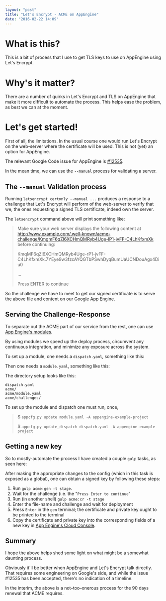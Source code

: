 ```yaml
---
layout: "post"
title: "Let's Encrypt - ACME on AppEngine"
date: "2016-02-22 14:09"
---
```


# What is this?

This is a bit of process that I use to get TLS keys to use on AppEngine
using Let's Encrypt.

# Why's it matter?

There are a number of quirks in Let's Encrypt and TLS on AppEngine that
make it more difficult to automate the process.  This helps ease the problem,
as best we can at the moment.


# Let's get started!

First of all, the limitations.  In the usual course one would run Let's Encrypt
on the web-server where the certificate will be used.  This is not (yet)
an option for AppEngine.

The relevant Google Code issue for AppEngine is [#12535](https://code.google.com/p/googleappengine/issues/detail?id=12535).

In the mean time, we can use the `--manual` process for validating a server.

## The `--manual` Validation process

Running `letsencrypt certonly --manual ...` produces a response to a challenge
that Let's Encrypt will perform of the web-server to verify that we, the
ones requesting a signed TLS certificate, indeed own the server.

The `letsencrypt` command above will print something like:

> Make sure your web server displays the following content at
http://www.example.com/.well-known/acme-challenge/KmgmF6qZl6XCHmQMRyb4Uge-lP1-jvFF-C4LhKfxmXk before continuing:
>
> KmqMF6qZl6XCHmQMRyb4Uge-rP1-jvFF-C4LhKfxmXk.7YEye9w3fzcAYQGTbPSwhDyqBumUaUCNDouAgx4Diu0
>
> ...
>
> Press ENTER to continue

So the challenge we have to meet to get our signed certificate is to serve the
above file and content on our Google App Engine.

## Serving the Challenge-Response

To separate out the ACME part of our service from the rest, one can use
[App Engine's modules](https://cloud.google.com/appengine/docs/python/modules/).

By using modules we speed up the deploy process, circumvent any continuous
integration, and minimize any exposure across the system.

To set up a module, one needs a `dispatch.yaml`, something like this:

<script src="https://gist.github.com/brianmhunt/7c647dce3e43d886f1d2.js?file=dispatch.yaml"></script>

Then one needs a `module.yaml`, something like this:

<script src="https://gist.github.com/brianmhunt/7c647dce3e43d886f1d2.js?file=module.yaml"></script>

The directory setup looks like this:

    dispatch.yaml
    acme/
    acme/module.yaml
    acme/challenges/


To set up the module and dispatch one must run, once,

> $ `appcfg.py update module.yaml -A appengine-example-project`
>
> $ `appcfg.py update_dispatch dispatch.yaml -A appengine-example-project`


## Getting a new key

So to mostly-automate the process I have created a couple `gulp` tasks, as
seen here:

<script src="https://gist.github.com/brianmhunt/7c647dce3e43d886f1d2.js?file=acme.js"></script>

After making the appropriate changes to the config (which in this task is
exposed as a global), one can obtain a signed key by following these steps:

1. Run `gulp acme:gen -t stage`.
2. Wait for the challenge (i.e. the "`Press Enter to continue`"
3. Run (in another shell) `gulp acme:cr -t stage`
4. Enter the file-name and challenge and wait for deployment
5. Press `Enter` in the `gen` terminal; the certificate and private key ought to be printed to the terminal
7. Copy the certificate and private key into the corresponding fields of a new key in [App Engine's Cloud Console](https://console.cloud.google.com/appengine/settings/certificates).


## Summary

I hope the above helps shed some light on what might be a somewhat
daunting process.

Obviously it'll be better when AppEngine and Let's Encrypt
talk directly. That requires some engineering on Google's side, and while
the issue \#12535 has been accepted, there's no indication of a timeline.

In the interim, the above is a not–too–onerous process for the 90 days renewal
that ACME requires.
